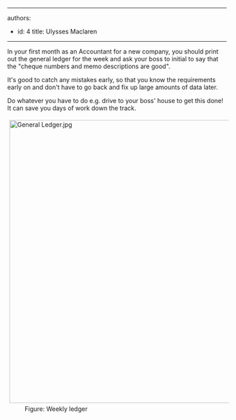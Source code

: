 

---
authors:
  - id: 4
    title: Ulysses Maclaren
---




<span class='intro'> <p>In your first month as an Accountant for a new company, you should print out the general ledger for the week and ask your boss to initial to say that the &quot;cheque numbers and memo descriptions are good&quot;.</p> </span>

<p>It's good to catch any mistakes early, so that you know the requirements early on and don't have to go back and fix up large amounts of data later. </p><p>Do whatever you have to do e.g. drive to your boss' house to get this done! It can save you days of work down the track.</p><dl class="image"><dt><img alt="General Ledger.jpg" src="/PublishingImages/General%20Ledger.jpg" style="margin&#58;5px;width&#58;650px;" /></dt><dd>Figure&#58; Weekly ledger</dd></dl>


